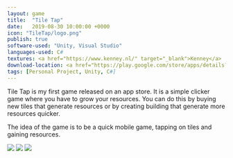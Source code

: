 ```yaml
---
layout: game
title:  "Tile Tap"
date:   2019-08-30 10:00:00 +0000
icon: "TileTap/logo.png"
publish: true
software-used: "Unity, Visual Studio"
languages-used: C#
textures: <a href="https://www.kenney.nl/" target="_blank">Kenney</a>
download-location: <a href="https://play.google.com/store/apps/details?id=com.ZoeRowbotham.TileTap" target="_blank">Google Play Store</a>
tags: [Personal Project, Unity, C#]
---
```


Tile Tap is my first game released on an app store. It is a simple clicker game where you have to grow your resources. You can do this by buying new tiles that generate resources or by creating building that generate more resources quicker.

The idea of the game is to be a quick mobile game, tapping on tiles and gaining resources.

<img src="{{ site.baseurl }}/assets/TileTap/banner.jpg"/>
<img src="{{ site.baseurl }}/assets/TileTap/start.jpg"/>
<img src="{{ site.baseurl }}/assets/TileTap/lots.jpg"/>